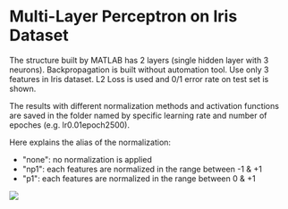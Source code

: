 # Multi-Layer Perceptron on Iris Dataset

The structure built by MATLAB has 2 layers (single hidden layer with 3 neurons). Backpropagation is built without automation tool. Use only 3 features in Iris dataset.
L2 Loss is used and 0/1 error rate on test set is shown.

The results with different normalization methods and activation functions are saved in the folder named by specific learning rate and number of epoches (e.g. lr0.01epoch2500).

Here explains the alias of the normalization:
 * "none": no normalization is applied
 * "np1": each features are normalized in the range between -1 & +1
 * "p1": each features are normalized in the range between 0 & +1

![][2]

[2]: ./i.jpg